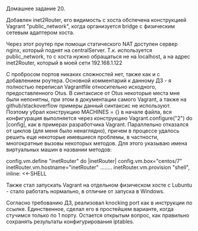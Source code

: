

Домашнее задание 20.

Добавлен inet2Router, его видимость с хоста обспечена конструкцией Vagrant "public_network", когда организуется bridge с физическим сетевым адаптером хоста.

Через этот роутер при помощи статического NAT доступен сервер nginx, который поднят на centralServer. Т.к. используется public_network, то с хоста нужно обращаться не на localhost, а на адрес inet2Router, который в моей сети 192.168.1.122

С пробросом портов никаких сложностей нет, также как и с добавлением роутера. Основной комментарий к данному ДЗ - я полностью переписал Vagrantfile относительно исходного, предоставленного Otus. В синтаксисе от Otus некоторые места мне были непонятны, при этом в документации самого Vagrant, а также на github/stackoverflow примеры данный синтаксис не используют. Поэтому убрал конструкцию MACHINES = {} в начале файла, вся конфигурация выполняется через конструкцию Vagrant.configure("2") do |config|, как в примерах разработчика Vagrant. Параллельно отказался от циклов (для меня было ненаглядно), причем в процессе удалось решить еще некоторые имевшиеся проблемы, в частности, многократные вызовы некоторых методов. Для этого указываю имена виртуальных машин в названии методов:

config.vm.define "inetRouter" do |inetRouter| config.vm.box="centos/7" inetRouter.vm.hostname="inetRouter" ........ inetRouter.vm.provision "shell", inline: <<-SHELL

Также стал запускать Vagrant на отдельном физическом хосте с Lubuntu - стало работать нормально, в отличие от запуска в Windows.

Согласно требованию ДЗ, реализовал knocking port как в инструкции по ссылке. Единственное, сделал его в простейшем варианте, когда стучимся только по 1 порту. Остается открытым вопрос, как правильно сохранять результаты конфигурирования iptables.


